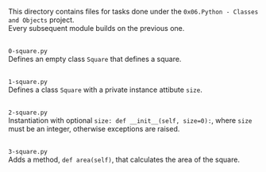 This directory contains files for tasks done under the `0x06.Python - Classes and Objects` project.<br>
Every subsequent module builds on the previous one.<br>

<br>`0-square.py`<br>
Defines an empty class `Square` that defines a square.


<br>`1-square.py`<br>
Defines a class `Square` with a private instance attibute `size`.


<br>`2-square.py`<br>
Instantiation with optional `size: def __init__(self, size=0):`, where `size` must be an integer, otherwise exceptions are raised.


<br>`3-square.py`<br>
Adds a method, `def area(self)`, that calculates the area of the square.
